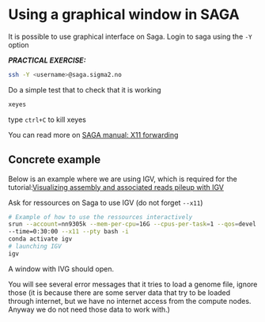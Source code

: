 # Using a graphical window in SAGA
It is possible to use graphical interface on Saga.
Login to saga using the `-Y` option


_**PRACTICAL EXERCISE:**_

```bash
ssh -Y <username>@saga.sigma2.no
```

Do a simple test that to check that it is working

```bash
xeyes
```

type `ctrl+C` to kill xeyes


You can read more on [SAGA manual: X11 forwarding](https://documentation.sigma2.no/getting_started/create_ssh_keys.html#x11-forwarding)


## Concrete example
Below is an example where we are using IGV, which is required for the tutorial:[Visualizing assembly and associated reads pileup with IGV](../tutorials/Visualisation_assembly_reads_pileup_IGV.md)

Ask for ressources on Saga to use IGV (do not forget `--x11`)

```bash
# Example of how to use the ressources interactively
srun --account=nn9305k --mem-per-cpu=16G --cpus-per-task=1 --qos=devel \
--time=0:30:00 --x11 --pty bash -i
conda activate igv
# launching IGV
igv
```

A window with IVG should open.

You will see several error messages that it tries to load a genome file, ignore those (it is because there are some server data that try to be loaded through internet, but we have no internet access from the compute nodes. Anyway we do not need those data to work with.)
